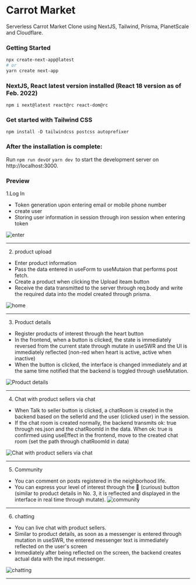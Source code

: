 # Carrot Market
Serverless Carrot Market Clone using NextJS, Tailwind, Prisma, PlanetScale and Cloudflare.

### Getting Started


```bash
npx create-next-app@latest
# or
yarn create next-app
```


### NextJS, React latest version installed (React 18 version as of Feb. 2022)

``` npm i next@latest react@rc react-dom@rc ```

### Get started with Tailwind CSS

```npm install -D tailwindcss postcss autoprefixer ```

### After the installation is complete:

Run ```npm run dev```or ```yarn dev ```to start the development server on http://localhost:3000.

### Preview

1.Log In
- Token generation upon entering email or mobile phone number
- create user
- Storing user information in session through iron session when entering token

![enter](https://user-images.githubusercontent.com/79802132/207609782-371e59f9-2f34-44d4-b711-aff397148734.png)

<hr />

2. product upload
- Enter product information
- Pass the data entered in useForm to useMutaion that performs post fetch.
- Create a product when clicking the Upload iteam button
- Receive the data transmitted to the server through req.body and write the required data into the model created through prisma.

![home](https://user-images.githubusercontent.com/79802132/207612671-9ffa4368-5aa1-4833-ba63-758950207c9b.png)

<hr />

3. Product details
- Register products of interest through the heart button
- In the frontend, when a button is clicked, the state is immediately reversed from the current state through mutate in useSWR and the UI is immediately reflected (non-red when heart is active, active when inactive)
- When the button is clicked, the interface is changed immediately and at the same time notified that the backend is toggled through useMutation.

![Product details](https://user-images.githubusercontent.com/79802132/207618974-e8d4d5de-ed33-4140-b8af-24bc0b452027.png)

<hr />

4. Chat with product sellers via chat
- When Talk to seller button is clicked, a chatRoom is created in the backend based on the sellerId and the user (clicked user) in the session.
- If the chat room is created normally, the backend transmits ok: true through res.json and the chatRoomId in the data. When ok: true is confirmed using useEffect in the frontend, move to the created chat room (set the path through chatRoomId in data)

![Chat with product sellers via chat](https://user-images.githubusercontent.com/79802132/207620478-325f8a4b-2e55-4862-9725-e8f73eec7cb9.png)

<hr />

5. Community
- You can comment on posts registered in the neighborhood life.
- You can express your level of interest through the 👀 (curious) button (similar to product details in No. 3, it is reflected and displayed in the interface in real time through mutate).
![community](https://user-images.githubusercontent.com/79802132/207621933-d03f4667-9253-4144-84a0-514b765a1fb5.png)

<hr />

6. chatting

- You can live chat with product sellers.
- Similar to product details, as soon as a messenger is entered through mutation in useSWR, the entered messenger text is immediately reflected on the user's screen
- Immediately after being reflected on the screen, the backend creates actual data with the input messenger.

![chatting](https://user-images.githubusercontent.com/79802132/207623293-0694af3d-07a3-4f95-9e33-1fcde916b29f.png)

<hr />



